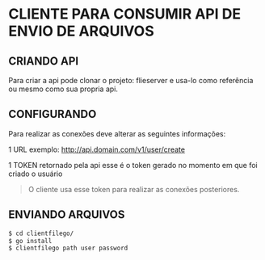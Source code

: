 # CLIENTE PARA CONSUMIR API DE ENVIO DE ARQUIVOS

## CRIANDO API

Para criar a api pode clonar o projeto: flieserver e usa-lo como referência ou mesmo como sua propria api.

## CONFIGURANDO

Para realizar as conexões deve alterar as seguintes informações:

1 URL exemplo: http://api.domain.com/v1/user/create 

1 TOKEN retornado pela api esse é o token gerado no momento em que foi criado o usuário

> O cliente usa esse token para realizar as conexões posteriores.

## ENVIANDO ARQUIVOS


```bash
$ cd clientfilego/
$ go install
$ clientfilego path user password
```




